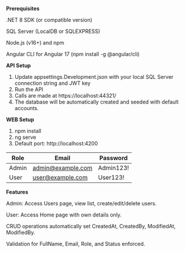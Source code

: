 **Prerequisites**

.NET 8 SDK (or compatible version)

SQL Server (LocalDB or SQLEXPRESS)

Node.js (v16+) and npm

Angular CLI for Angular 17 (npm install -g @angular/cli)

**API Setup**
1. Update appsettings.Development.json with your local SQL Server connection string and JWT key
2. Run the API
3. Calls are made at https://localhost:44321/
4. The database will be automatically created and seeded with default accounts.


**WEB Setup**
1. npm install
2. ng serve
3. Default port: http://localhost:4200

| Role  | Email              | Password   |
|-------|------------------|-----------|
| Admin | admin@example.com | Admin123! |
| User  | user@example.com  | User123!  |


**Features**

Admin: Access Users page, view list, create/edit/delete users.

User: Access Home page with own details only.

CRUD operations automatically set CreatedAt, CreatedBy, ModifiedAt, ModifiedBy.

Validation for FullName, Email, Role, and Status enforced.

